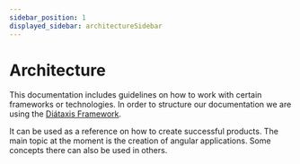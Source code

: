 ```yaml
---
sidebar_position: 1
displayed_sidebar: architectureSidebar
---
```


# Architecture

This documentation includes guidelines on how to work with certain frameworks or technologies. In order to structure our documentation we are using the [Diátaxis Framework](https://diataxis.fr/).

It can be used as a reference on how to create successful products. The main topic at the moment is the creation of angular applications. Some concepts there can also be used in others.